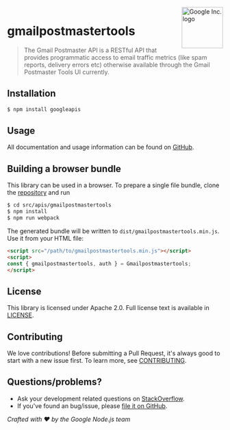 <img src="https://avatars0.githubusercontent.com/u/1342004?v=3&s=96" alt="Google Inc. logo" title="Google" align="right" height="96" width="96"/>

# gmailpostmastertools

> The Gmail Postmaster API is a RESTful API that provides programmatic access to email traffic metrics (like spam reports, delivery errors etc) otherwise available through the Gmail Postmaster Tools UI currently.

## Installation

```sh
$ npm install googleapis
```

## Usage
All documentation and usage information can be found on [GitHub](https://github.com/googleapis/google-api-nodejs-client).

## Building a browser bundle

This library can be used in a browser. To prepare a single file bundle, clone the
[repository](https://github.com/googleapis/google-api-nodejs-client) and run

```sh
$ cd src/apis/gmailpostmastertools
$ npm install
$ npm run webpack
```

The generated bundle will be written to `dist/gmailpostmastertools.min.js`. Use it from your HTML file:

```html
<script src="/path/to/gmailpostmastertools.min.js"></script>
<script>
const { gmailpostmastertools, auth } = Gmailpostmastertools;
</script>
```

## License
This library is licensed under Apache 2.0. Full license text is available in [LICENSE](https://github.com/googleapis/google-api-nodejs-client/blob/master/LICENSE).

## Contributing
We love contributions! Before submitting a Pull Request, it's always good to start with a new issue first. To learn more, see [CONTRIBUTING](https://github.com/google/google-api-nodejs-client/blob/master/.github/CONTRIBUTING.md).

## Questions/problems?
* Ask your development related questions on [StackOverflow](http://stackoverflow.com/questions/tagged/google-api-nodejs-client).
* If you've found an bug/issue, please [file it on GitHub](https://github.com/googleapis/google-api-nodejs-client/issues).


*Crafted with ❤️ by the Google Node.js team*
